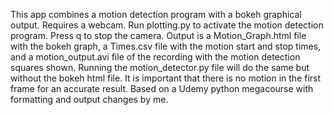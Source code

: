This app combines a motion detection program with a bokeh graphical output. Requires a webcam. Run plotting.py to activate the motion detection program. Press q to stop the camera. Output is a Motion_Graph.html file with the bokeh graph, a Times.csv file with the motion start and stop times, and a motion_output.avi file of the recording with the motion detection squares shown. Running the motion_detector.py file will do the same but without the bokeh html file. It is important that there is no motion in the first frame for an accurate result. Based on a Udemy python megacourse with formatting and output changes by me.